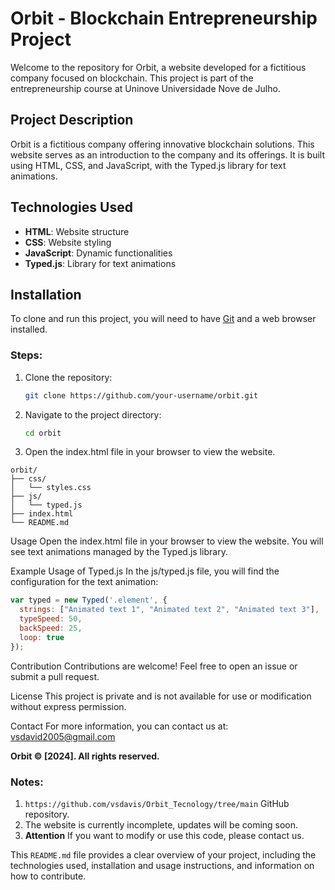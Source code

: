 # Orbit - Blockchain Entrepreneurship Project

Welcome to the repository for Orbit, a website developed for a fictitious company focused on blockchain. This project is part of the entrepreneurship course at Uninove Universidade Nove de Julho.

## Project Description

Orbit is a fictitious company offering innovative blockchain solutions. This website serves as an introduction to the company and its offerings. It is built using HTML, CSS, and JavaScript, with the Typed.js library for text animations.

## Technologies Used

- **HTML**: Website structure
- **CSS**: Website styling
- **JavaScript**: Dynamic functionalities
- **Typed.js**: Library for text animations

## Installation

To clone and run this project, you will need to have [Git](https://git-scm.com) and a web browser installed.

### Steps:

1. Clone the repository:
   ```sh
   git clone https://github.com/your-username/orbit.git
2. Navigate to the project directory:
   ```sh
   cd orbit

3. Open the index.html file in your browser to view the website.
```
orbit/
├── css/
│   └── styles.css
├── js/
│   └── typed.js
├── index.html
└── README.md
```
Usage
Open the index.html file in your browser to view the website. You will see text animations managed by the Typed.js library.

Example Usage of Typed.js
In the js/typed.js file, you will find the configuration for the text animation:
```javascript
var typed = new Typed('.element', {
  strings: ["Animated text 1", "Animated text 2", "Animated text 3"],
  typeSpeed: 50,
  backSpeed: 25,
  loop: true
});

```

Contribution
Contributions are welcome! Feel free to open an issue or submit a pull request.

License
This project is private and is not available for use or modification without express permission.

Contact
For more information, you can contact us at: vsdavid2005@gmail.com


**Orbit © [2024]. All rights reserved.**


### Notes:

1. `https://github.com/vsdavis/Orbit_Tecnology/tree/main` GitHub repository.
2. The website is currently incomplete, updates will be coming soon.
3. **Attention** If you want to modify or use this code, please contact us.

This `README.md` file provides a clear overview of your project, including the technologies used, installation and usage instructions, and information on how to contribute.
